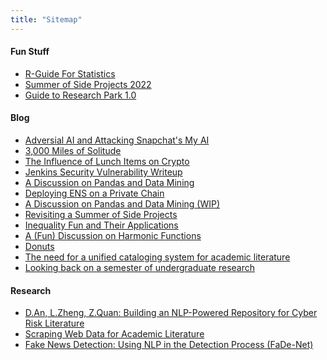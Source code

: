 ```yaml
---
title: "Sitemap"
---
```


#### Fun Stuff

<!-- - [Bugs](/bugs)
- [Curriculum Vitae](/resume_an.pdf)
- [Linkedin](https://www.linkedin.com/in/davidzhongtaian/) -->

- [R-Guide For Statistics](https://r.davidan.dev)
- [Summer of Side Projects 2022](https://sosp22.com)
- [Guide to Research Park 1.0](http://bit.ly/rp-guide22)

<!-- #### Professional

- [Data Scientist Intern @ Ameren Innovation Center](/professional/ameren)
- [Business Analyst @ American Supply Association D.NEXT Lab](/professional/asa) -->

<!-- #### News

- [Fortune Article: Snapchat MyAI Location Security](https://fortune.com/2023/04/21/snap-chat-my-ai-lies-location-data-a-i-ethics/)
- [Research Park Innovations Podcast Feature](https://podcasts.apple.com/us/podcast/celebrating-research-park-interns/id1557285742?i=1000588843218)
- [Illinois CS Teaching Workshop (iCSTW22)](https://mediaspace.illinois.edu/playlist/dedicated/269362552/1_uvpti661/1_ez05ctmp)
- [Research Park Outstanding Undergraduate Intern Award](https://researchpark.illinois.edu/article/excellence-recognized-at-2022-research-park-intern-awards/) -->

#### Blog
- [Adversial AI and Attacking Snapchat's My AI](/posts/gpt)
- [3,000 Miles of Solitude](/posts/bike)
- [The Influence of Lunch Items on Crypto](/posts/bovik)
- [Jenkins Security Vulnerability Writeup](/posts/pwn)
- [A Discussion on Pandas and Data Mining](/posts/datamining)
- [Deploying ENS on a Private Chain](/posts/ens)
- [A Discussion on Pandas and Data Mining (WIP)](/posts/datamining)
- [Revisiting a Summer of Side Projects](/posts/sosp)
- [Inequality Fun and Their Applications](/posts/inequalities)
- [A (Fun) Discussion on Harmonic Functions](/posts/harmonic)
- [Donuts](/posts/donut)
- [The need for a unified cataloging system for academic literature](/posts/unified)
- [Looking back on a semester of undergraduate research](/posts/firstsem)

#### Research

- [D.An, L.Zheng, Z.Quan: Building an NLP-Powered Repository for Cyber Risk Literature](/research/nlpsearch)
- [Scraping Web Data for Academic Literature](/research/uconnscrape)
- [Fake News Detection: Using NLP in the Detection Process (FaDe-Net)](research/fadenet)

